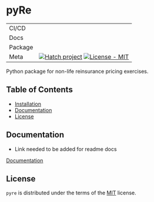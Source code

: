 # pyRe

|   |  |
| --- | --- |
| CI/CD | |
| Docs | |
| Package |  |
| Meta | [![Hatch project](https://img.shields.io/badge/%F0%9F%A5%9A-Hatch-4051b5.svg)](https://github.com/pypa/hatch) [![License - MIT](https://img.shields.io/badge/license-MIT-9400d3.svg)](https://spdx.org/licenses/)  |


Python package for non-life reinsurance pricing exercises.

## Table of Contents

- [Installation](#installation)
- [Documentation](#documentation)
- [License](#license)

## Documentation

- Link needed to be added for readme docs 

[Documentation](https://rdj09.github.io/pyre/)

## License

`pyre` is distributed under the terms of the [MIT](https://spdx.org/licenses/MIT.html) license.
